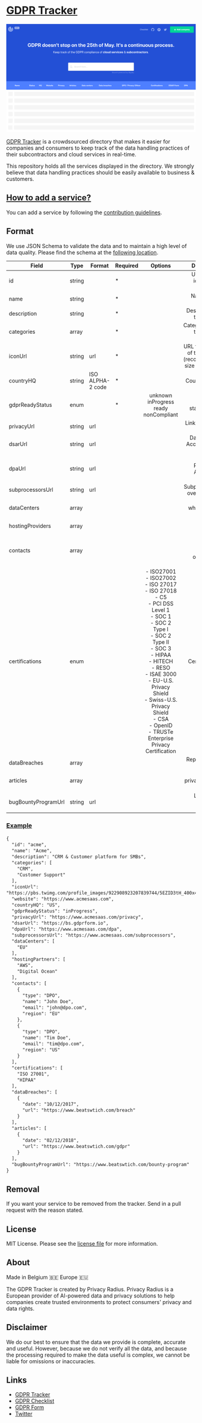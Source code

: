 # [GDPR Tracker](https://www.gdprtracker.io/) 

<img src="https://github.com/privacyradius/gdpr-tracker/blob/master/images/screenshot.png">

[GDPR Tracker](https://www.gdprtracker.io/) is a crowdsourced directory that makes it easier for companies and consumers to keep track of the data handling practices of their subcontractors and cloud services in real-time.

This repository holds all the services displayed in the directory. We strongly believe that data handling practices should be easily available to business & customers. 

## [How to add a service?](https://github.com/privacyradius/gdpr-tracker/blob/master/CONTRIBUTING.md)

You can add a service by following the [contribution guidelines](https://github.com/privacyradius/gdpr-tracker/blob/master/CONTRIBUTING.md).

## Format

We use JSON Schema to validate the data and to maintain a high level of data quality. Please find the schema at the [following location](https://github.com/privacyradius/gdpr-tracker/blob/master/schema.json).

| Field               | Type   | Format           | Required |                                                                                                                                                                    Options                                                                                                                                                                    |                                               Description |
|---------------------|--------|------------------|----------|:---------------------------------------------------------------------------------------------------------------------------------------------------------------------------------------------------------------------------------------------------------------------------------------------------------------------------------------------:|----------------------------------------------------------:|
| id                  | string |                  | *        |                                                                                                                                                                                                                                                                                                                                               |                         Unique id to identify the company |
| name                | string |                  | *        |                                                                                                                                                                                                                                                                                                                                               |                                       Name of the company |
| description         | string |                  | *        |                                                                                                                                                                                                                                                                                                                                               |                                Description of the service |
| categories          | array  |                  | *        |                                                                                                                                                                                                                                                                                                                                               |                    Categories that the service belongs to |
| iconUrl             | string | url              | *        |                                                                                                                                                                                                                                                                                                                                               | URL to the icon of the service (recommended size 400x400) |
| countryHQ           | string | ISO ALPHA-2 code | *        |                                                                                                                                                                                                                                                                                                                                               |                                             Country of HQ |
| gdprReadyStatus     | enum   |                  | *        |                                                                                                                                               unknown<br> inProgress<br> ready<br> nonCompliant                                                                                                                                               |                     GDPR readiness status of this service |
| privacyUrl          | string | url              |          |                                                                                                                                                                                                                                                                                                                                               |                                    Link to privacy policy |
| dsarUrl             | string | url              |          |                                                                                                                                                                                                                                                                                                                                               |                       Data Subject Access Rights Form URL |
| dpaUrl              | string | url              |          |                                                                                                                                                                                                                                                                                                                                               |                             Data Processing Agreement URL |
| subprocessorsUrl    | string | url              |          |                                                                                                                                                                                                                                                                                                                                               |                                Subprocessors overview URL |
| dataCenters         | array  |                  |          |                                                                                                                                                                                                                                                                                                                                               |                            Locations where data is hosted |
| hostingProviders    | array  |                  |          |                                                                                                                                                                                                                                                                                                                                               |                                         Hosting providers |
| contacts            | array  |                  |          |                                                                                                                                                                                                                                                                                                                                               |             Appointed DPOs or privacy officers per region |
| certifications      | enum   |                  |          | - ISO27001<br> - ISO27002<br> - ISO 27017<br> - ISO 27018<br> - C5<br> - PCI DSS Level 1<br> - SOC 1<br> - SOC 2 Type I<br> - SOC 2 Type II<br> - SOC 3<br> - HIPAA<br> - HITECH<br> - RESO<br> - ISAE 3000<br> - EU-U.S. Privacy Shield<br> - Swiss-U.S. Privacy Shield<br> - CSA<br> - OpenID<br> - TRUSTe Enterprise Privacy Certification |                                            Certifications |
| dataBreaches        | array  |                  |          |                                                                                                                                                                                                                                                                                                                                               |                                    Reported data breaches |
| articles            | array  |                  |          |                                                                                                                                                                                                                                                                                                                                               |                           GDPR & privacy related articles |
| bugBountyProgramUrl | string | url              |          |                                                                                                                                                                                                                                                                                                                                               |                                Link to bug bounty program |

### [Example](https://github.com/privacyradius/gdpr-tracker/blob/master/schema.json)

```
{
  "id": "acme",
  "name": "Acme",
  "description": "CRM & Customer platform for SMBs",
  "categories": [
    "CRM", 
    "Customer Support"
  ],
  "iconUrl": "https://pbs.twimg.com/profile_images/922908923207839744/5EZID3tH_400x400.jpg",
  "website": "https://www.acmesaas.com",
  "countryHQ": "US",
  "gdprReadyStatus": "inProgress",
  "privacyUrl": "https://www.acmesaas.com/privacy",
  "dsarUrl": "https://bs.gdprform.io",
  "dpaUrl": "https://www.acmesaas.com/dpa",
  "subprocessorsUrl": "https://www.acmesaas.com/subprocessors",
  "dataCenters": [
    "EU"
  ],
  "hostingPartners": [
    "AWS", 
    "Digital Ocean"
  ],
  "contacts": [
    {
      "type": "DPO",
      "name": "John Doe",
      "email": "john@dpo.com",
      "region": "EU"
    }, 
    {
      "type": "DPO",
      "name": "Tim Doe",
      "email": "tim@dpo.com",
      "region": "US"
    }
  ],
  "certifications": [
    "ISO 27001", 
    "HIPAA"
  ],
  "dataBreaches": [
    {
      "date": "10/12/2017",
      "url": "https://www.beatswtich.com/breach"
    }
  ],
  "articles": [
    {
      "date": "02/12/2018",
      "url": "https://www.beatswtich.com/gdpr"
    }
  ],
  "bugBountyProgramUrl": "https://www.beatswtich.com/bounty-program"
}
```

## Removal

If you want your service to be removed from the tracker. Send in a pull request with the reason stated.

## License

MIT License. Please see the [license file](https://github.com/privacyradius/gdpr-tracker/blob/master/LICENSE) for more information.

## About

Made in Belgium 🇧🇪 Europe 🇪🇺

The GDPR Tracker is created by Privacy Radius. Privacy Radius is a European provider of AI-powered data and privacy solutions to help companies create trusted environments to protect consumers' privacy and data rights. 

## Disclaimer 

We do our best to ensure that the data we provide is complete, accurate and useful. However, because we do not verify all the data, and because the processing required to make the data useful is complex, we cannot be liable for omissions or inaccuracies.

## Links

* [GDPR Tracker](https://www.gdprtracker.io)
* [GDPR Checklist](https://www.gdprchecklist.io)
* [GDPR Form](https://www.gdprform.io)
* [Twitter](https://twitter.com/privacyradius)
